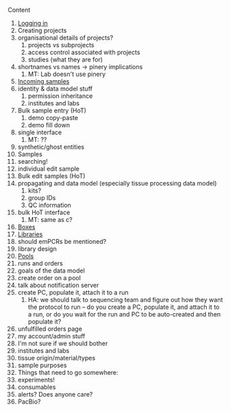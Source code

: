 Content

1. [Logging in](1-logging-in.md)
1. Creating projects
  1. organisational details of projects?
      1. projects vs subprojects
      1. access control associated with projects
      1. studies (what they are for)
  1. shortnames vs names → pinery implications
      1. MT: Lab doesn't use pinery
1. [Incoming samples](3-incoming.md)
  1. identity & data model stuff
      1. permission inheritance
      1. institutes and labs
  1. Bulk sample entry (HoT)
      1. demo copy-paste
      1. demo fill down
  1. single interface
      1. MT: ??
  1. synthetic/ghost entities
1. Samples
  1. searching!
  1. individual edit sample
  1. Bulk edit samples (HoT)
  1. propagating and data model (especially tissue processing data model)
      1. kits?
      1. group IDs
      1. QC information
  1. bulk HoT interface
      1. MT: same as c?
1. [Boxes](5-boxes.md)
1. [Libraries](6-libraries.md)
  1. should emPCRs be mentioned?
  1. library design
1. [Pools](7-pools.md)
1. runs and orders
  1. goals of the data model
  1. create order on a pool
  1. talk about notification server
  1. create PC, populate it, attach it to a run
      1. HA: we should talk to sequencing team and figure out how they want the protocol to run – do you create a PC, populate it, and attach it to a run, or do you wait for the run and PC to be auto-created and then populate it?
  1. unfulfilled orders page
1. my account/admin stuff
  1. I'm not sure if we should bother
  1. institutes and labs
  1. tissue origin/material/types
  1. sample purposes
1. Things that need to go somewhere:
  1. experiments!
  1. consumables
  1. alerts? Does anyone care?
  1. PacBio?
